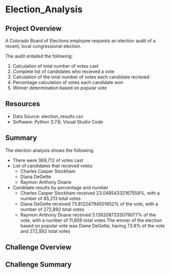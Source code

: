 # Election_Analysis

## Project Overview
A Colorado Board of Elections employee requests an election audit of a recent, local congressional election.

The audit entailed the following: 
1. Calculation of total number of votes cast
2. Complete list of candidates who recieved a vote
3. Calculation of the total number of votes each candidate recieved
4. Percentage calculation of votes each candidate won
5. Winner determination based on popular vote

## Resources
- Data Source: election_results.csv
- Software: Python 3.7.6; Visual Studio Code 

## Summary
The election analysis shows the following:
- There were 369,712 of votes cast
- List of candidates that recieved votes: 
  - Charles Casper Stockham
  - Diana DeGette
  - Raymon Anthony Doane
- Candidate results by percentage and number
  - Charles Casper Stockham received 23.04854332167558%, with a number of 85,213 total votes
  - Diana DeGette received 73.81224794501652% of the vote, with a number of 272,892 total votes
  - Raymon Anthony Doane received 3.1392087333079077% of the vote, with a number of 11,606 total votes
The winner of the election based on popular vote was Diane DeGette, having 73.8% of the vote and 272,892 total votes

## Challenge Overview

## Challenge Summary

